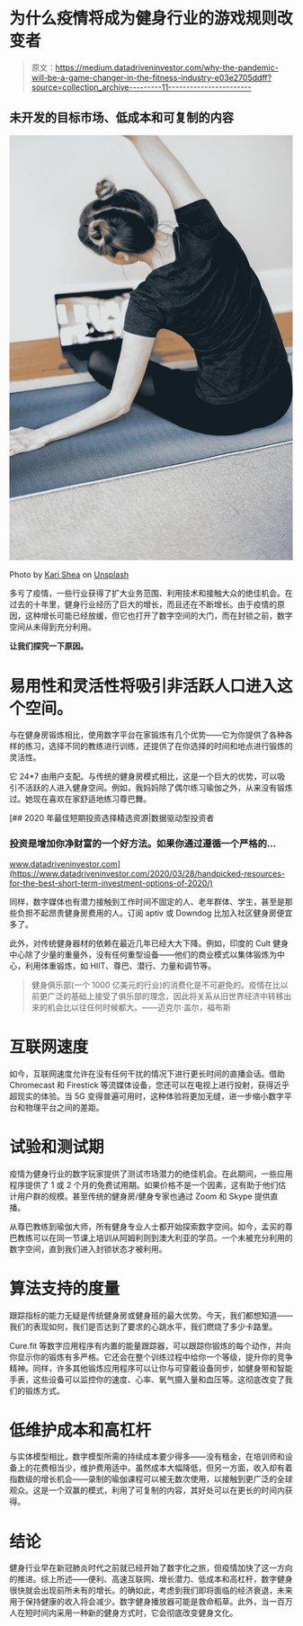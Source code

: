 # 为什么疫情将成为健身行业的游戏规则改变者

> 原文：<https://medium.datadriveninvestor.com/why-the-pandemic-will-be-a-game-changer-in-the-fitness-industry-e03e2705ddff?source=collection_archive---------11----------------------->

## 未开发的目标市场、低成本和可复制的内容

![](img/ef09f3ac8bce9adf889b26e9a411e9dd.png)

Photo by [Kari Shea](https://unsplash.com/@karishea?utm_source=unsplash&utm_medium=referral&utm_content=creditCopyText) on [Unsplash](https://unsplash.com/s/photos/virtual-yoga?utm_source=unsplash&utm_medium=referral&utm_content=creditCopyText)

多亏了疫情，一些行业获得了扩大业务范围、利用技术和接触大众的绝佳机会。在过去的十年里，健身行业经历了巨大的增长，而且还在不断增长。由于疫情的原因，这种增长可能已经放缓，但它也打开了数字空间的大门，而在封锁之前，数字空间从未得到充分利用。

**让我们探究一下原因。**

# 易用性和灵活性将吸引非活跃人口进入这个空间。

与在健身房锻炼相比，使用数字平台在家锻炼有几个优势——它为你提供了各种各样的练习，选择不同的教练进行训练，还提供了在你选择的时间和地点进行锻炼的灵活性。

它 24*7 由用户支配。与传统的健身房模式相比，这是一个巨大的优势，可以吸引不活跃的人进入健身空间。例如，我妈妈除了偶尔练习瑜伽之外，从来没有锻炼过。她现在喜欢在家舒适地练习尊巴舞。

[](https://www.datadriveninvestor.com/2020/03/28/handpicked-resources-for-the-best-short-term-investment-options-of-2020/) [## 2020 年最佳短期投资选择精选资源|数据驱动型投资者

### 投资是增加你净财富的一个好方法。如果你通过遵循一个严格的…

www.datadriveninvestor.com](https://www.datadriveninvestor.com/2020/03/28/handpicked-resources-for-the-best-short-term-investment-options-of-2020/) 

同样，数字媒体也有潜力接触到工作时间不固定的人、老年群体、学生，甚至是那些负担不起昂贵健身房费用的人。订阅 aptiv 或 Downdog 比加入社区健身房便宜多了。

此外，对传统健身器材的依赖在最近几年已经大大下降。例如，印度的 Cult 健身中心除了少量的重量外，没有任何重型设备——他们的商业模式以集体锻炼为中心，利用体重锻炼，如 HIIT、尊巴、潜行、力量和调节等。

> 健身俱乐部(一个 1000 亿美元的行业)的消费化是不可避免的。疫情在比以前更广泛的基础上接受了俱乐部的理念，因此将关系从旧世界经济中转移出来的机会比以往任何时候都大。——迈克尔·盖尔，福布斯

# 互联网速度

如今，互联网速度允许在没有任何干扰的情况下进行更长时间的直播会话。借助 Chromecast 和 Firestick 等流媒体设备，您还可以在电视上进行投射，获得近乎超现实的体验。当 5G 变得普遍可用时，这种体验将更加无缝，进一步缩小数字平台和物理平台之间的差距。

# 试验和测试期

疫情为健身行业的数字玩家提供了测试市场潜力的绝佳机会。在此期间，一些应用程序提供了 1 或 2 个月的免费试用期。如果价格不是一个因素，这有助于他们估计用户群的规模。甚至传统的健身房/健身专家也通过 Zoom 和 Skype 提供直播。

从尊巴教练到瑜伽大师，所有健身专业人士都开始探索数字空间。如今，孟买的尊巴教练可以在同一节课上培训从阿姆利则到澳大利亚的学员。一个未被充分利用的数字空间，直到我们进入封锁状态才被利用。

# 算法支持的度量

跟踪指标的能力无疑是传统健身房或健身班的最大优势。今天，我们都想知道——我们的表现如何，我们是否达到了要求的心跳水平，我们燃烧了多少卡路里。

Cure.fit 等数字应用程序有内置的能量跟踪器，可以跟踪你锻炼的每个动作，并向你显示你的锻炼有多严格。它还会在整个训练过程中给你一个等级，提升你的竞争精神。同样，许多其他锻炼应用程序可以让你与可穿戴设备同步，如健身带和智能手表，这些设备可以监控你的速度、心率、氧气摄入量和血压等。这彻底改变了我们的锻炼方式。

# 低维护成本和高杠杆

与实体模型相比，数字模型所需的持续成本要少得多——没有租金，在培训师和设备上的花费相当少，维护费用适中。虽然成本大幅降低，但另一方面，收入却有着指数级的增长机会——录制的瑜伽课程可以被无数次使用，以接触到更广泛的全球观众。这是一个双赢的模式，利用了可复制的内容，其好处可以在更长的时间内获得。

# 结论

健身行业早在新冠肺炎时代之前就已经开始了数字化之旅，但疫情加快了这一方向的推进。综上所述——便利、高速互联网、增长潜力、低成本和高杠杆，数字健身很快就会出现前所未有的增长。的确如此，考虑到我们即将面临的经济衰退，未来用于保持健康的收入将会减少。数字健身播放器可能是救命稻草。此外，当一百万人在短时间内采用一种新的健身方式时，它会彻底改变健身文化。